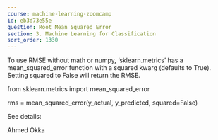 ```yaml
---
course: machine-learning-zoomcamp
id: eb3d73e55e
question: Root Mean Squared Error
section: 3. Machine Learning for Classification
sort_order: 1330
---
```


To use RMSE without math or numpy, ‘sklearn.metrics’ has a mean_squared_error function with a squared kwarg (defaults to True). Setting squared to False will return the RMSE.

from sklearn.metrics import mean_squared_error

rms = mean_squared_error(y_actual, y_predicted, squared=False)

See details:

Ahmed Okka

